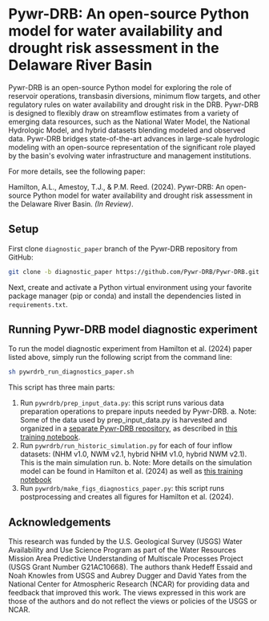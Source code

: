 # Pywr-DRB: An open-source Python model for water availability and drought risk assessment in the Delaware River Basin

Pywr-DRB is an open-source Python model for exploring the role of reservoir operations, transbasin diversions, minimum flow targets, and other regulatory rules on water availability and drought risk in the DRB. Pywr-DRB is designed to flexibly draw on streamflow estimates from a variety of emerging data resources, such as the National Water Model, the National Hydrologic Model, and hybrid datasets blending modeled and observed data. Pywr-DRB bridges state-of-the-art advances in large-scale hydrologic modeling with an open-source representation of the significant role played by the basin's evolving water infrastructure and management institutions.

For more details, see the following paper:

Hamilton, A.L., Amestoy, T.J., & P.M. Reed. (2024). Pywr-DRB: An open-source Python model for water availability and drought risk assessment in the Delaware River Basin. *(In Review)*.

## Setup

First clone `diagnostic_paper` branch of the Pywr-DRB repository from GitHub:

```bash
git clone -b diagnostic_paper https://github.com/Pywr-DRB/Pywr-DRB.git
```

Next, create and activate a Python virtual environment using your favorite package manager (pip or conda) and install the dependencies listed in ``requirements.txt``.

## Running Pywr-DRB model diagnostic experiment
To run the model diagnostic experiment from Hamilton et al. (2024) paper listed above, simply run the following script from the command line:

```bash
sh pywrdrb_run_diagnostics_paper.sh
```

This script has three main parts:

1. Run ``pywrdrb/prep_input_data.py``: this script runs various data preparation operations to prepare inputs needed by Pywr-DRB.
    a. Note: Some of the data used by prep_input_data.py is harvested and organized in a [separate Pywr-DRB repository](https://github.com/Pywr-DRB/Input-Data-Retrieval), as described in [this training notebook](https://github.com/Pywr-DRB/Pywr-DRB/blob/master/notebooks/Tutorial%2002%20Prepare%20Input%20Data.ipynb).
2. Run ``pywrdrb/run_historic_simulation.py`` for each of four inflow datasets: (NHM v1.0, NWM v2.1, hybrid NHM v1.0, hybrid NWM v2.1). This is the main simulation run.
    b. Note: More details on the simulation model can be found in Hamilton et al. (2024) as well as [this training notebook](https://github.com/Pywr-DRB/Pywr-DRB/blob/master/notebooks/Tutorial%2001%20Introduction%20to%20PywrDRB.ipynb)
3. Run ``pywrdrb/make_figs_diagnostics_paper.py``: this script runs postprocessing and creates all figures for Hamilton et al. (2024).

## Acknowledgements

This research was funded by the U.S. Geological Survey (USGS) Water Availability and Use Science Program as part of the Water Resources Mission Area Predictive Understanding of Multiscale Processes Project (USGS Grant Number G21AC10668). The authors thank Hedeff Essaid and Noah Knowles from USGS and Aubrey Dugger and David Yates from the National Center for Atmospheric Research (NCAR) for providing data and feedback that improved this work. The views expressed in this work are those of the authors and do not reflect the views or policies of the USGS or NCAR.
